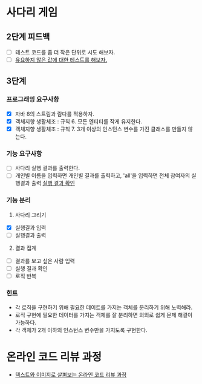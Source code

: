 # 사다리 게임

## 2단계 피드백
- [ ] 테스트 코드를 좀 더 작은 단위로 시도 해보자.
- [ ] [유요하지 않은 값에 대한 테스트를 해보자.](https://github.com/next-step/java-ladder/pull/803#discussion_r566490113)

## 3단계
### 프로그래밍 요구사항
- [x] 자바 8의 스트림과 람다를 적용하자.
- [x] 객체지향 생활체조 : 규칙 6. 모든 엔티티를 작게 유지한다.
- [x] 객체지향 생활체조 : 규칙 7. 3개 이상의 인스턴스 변수를 가진 클래스를 만들지 않는다.

### 기능 요구사항
- [ ] 사다리 실행 결과를 출력한다.
- [ ] 개인별 이름을 입력하면 개인별 결과를 출력하고, 'all'을 입력하면 전체 참여자의 실행결과 출력
[실행 결과 확인](https://edu.nextstep.camp/s/MNii0Puk/ls/ib07XppQ)

### 기능 분리
1. 사다리 그리기
- [x] 실행결과 입력
- [ ] 실행결과 출력

2. 결과 집계
- [ ] 결과를 보고 싶은 사람 입력
- [ ] 실행 결과 확인
- [ ] 로직 반복

### 힌트
- 각 로직을 구현하기 위해 필요한 데이트를 가지는 객체를 분리하기 위해 노력해라.
- 로직 구현에 필요한 데이터를 가지는 객체를 잘 분리하면 의외로 쉽게 문제 해결이 가능하다.
- 각 객체가 2개 이하의 인스턴스 변수만을 가지도록 구현한다.

# 온라인 코드 리뷰 과정
* [텍스트와 이미지로 살펴보는 온라인 코드 리뷰 과정](https://github.com/next-step/nextstep-docs/tree/master/codereview)